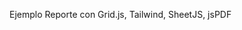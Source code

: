 Ejemplo Reporte con Grid.js, Tailwind, SheetJS, jsPDF

  <!-- Tailwind CSS (CDN) -->
  <script src="https://cdn.tailwindcss.com"></script>

  <!-- Grid.js CSS -->
  <link href="https://unpkg.com/gridjs/dist/theme/mermaid.min.css" rel="stylesheet" />

  <!-- Grid.js -->
  <script src="https://unpkg.com/gridjs/dist/gridjs.umd.js"></script>

  <!-- SheetJS (Excel) -->
  <script src="https://cdnjs.cloudflare.com/ajax/libs/xlsx/0.18.5/xlsx.full.min.js"></script>

  <!-- jsPDF (PDF) -->
  <script src="https://cdnjs.cloudflare.com/ajax/libs/jspdf/2.5.1/jspdf.umd.min.js"></script>
